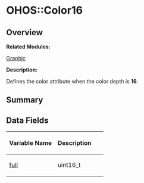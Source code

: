 # OHOS::Color16<a name="EN-US_TOPIC_0000001054879550"></a>

## **Overview**<a name="section871933492093533"></a>

**Related Modules:**

[Graphic](graphic.md)

**Description:**

Defines the color attribute when the color depth is  **16**. 

## **Summary**<a name="section1462548750093533"></a>

## Data Fields<a name="pub-attribs"></a>

<a name="table1271660008093533"></a>
<table><thead align="left"><tr id="row842554190093533"><th class="cellrowborder" valign="top" width="50%" id="mcps1.1.3.1.1"><p id="p494293631093533"><a name="p494293631093533"></a><a name="p494293631093533"></a>Variable Name</p>
</th>
<th class="cellrowborder" valign="top" width="50%" id="mcps1.1.3.1.2"><p id="p1467982065093533"><a name="p1467982065093533"></a><a name="p1467982065093533"></a>Description</p>
</th>
</tr>
</thead>
<tbody><tr id="row505522085093533"><td class="cellrowborder" valign="top" width="50%" headers="mcps1.1.3.1.1 "><p id="p1665090640093533"><a name="p1665090640093533"></a><a name="p1665090640093533"></a><a href="graphic.md#gab1eaaf72fa828b56a868d3fd9549fb71">full</a></p>
</td>
<td class="cellrowborder" valign="top" width="50%" headers="mcps1.1.3.1.2 "><p id="p1680364452093533"><a name="p1680364452093533"></a><a name="p1680364452093533"></a>uint16_t </p>
</td>
</tr>
</tbody>
</table>

